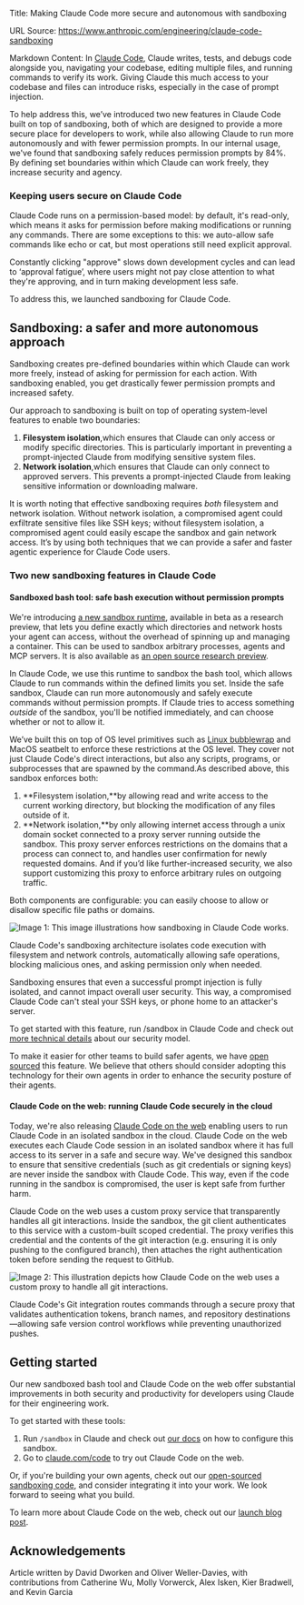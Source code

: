 Title: Making Claude Code more secure and autonomous with sandboxing

URL Source: https://www.anthropic.com/engineering/claude-code-sandboxing

Markdown Content:
In [Claude Code](https://www.claude.com/product/claude-code), Claude writes, tests, and debugs code alongside you, navigating your codebase, editing multiple files, and running commands to verify its work. Giving Claude this much access to your codebase and files can introduce risks, especially in the case of prompt injection.

To help address this, we’ve introduced two new features in Claude Code built on top of sandboxing, both of which are designed to provide a more secure place for developers to work, while also allowing Claude to run more autonomously and with fewer permission prompts. In our internal usage, we've found that sandboxing safely reduces permission prompts by 84%. By defining set boundaries within which Claude can work freely, they increase security and agency.

### **Keeping users secure on Claude Code**

Claude Code runs on a permission-based model: by default, it's read-only, which means it asks for permission before making modifications or running any commands. There are some exceptions to this: we auto-allow safe commands like echo or cat, but most operations still need explicit approval.

Constantly clicking "approve" slows down development cycles and can lead to ‘approval fatigue’, where users might not pay close attention to what they're approving, and in turn making development less safe.

To address this, we launched sandboxing for Claude Code.

**Sandboxing: a safer and more autonomous approach**
----------------------------------------------------

Sandboxing creates pre-defined boundaries within which Claude can work more freely, instead of asking for permission for each action. With sandboxing enabled, you get drastically fewer permission prompts and increased safety.

Our approach to sandboxing is built on top of operating system-level features to enable two boundaries:

1.   **Filesystem isolation**,which ensures that Claude can only access or modify specific directories. This is particularly important in preventing a prompt-injected Claude from modifying sensitive system files.
2.   **Network isolation**,which ensures that Claude can only connect to approved servers. This prevents a prompt-injected Claude from leaking sensitive information or downloading malware.

It is worth noting that effective sandboxing requires _both_ filesystem and network isolation. Without network isolation, a compromised agent could exfiltrate sensitive files like SSH keys; without filesystem isolation, a compromised agent could easily escape the sandbox and gain network access. It’s by using both techniques that we can provide a safer and faster agentic experience for Claude Code users.

### Two new sandboxing features in Claude Code

#### **Sandboxed bash tool: safe bash execution without permission prompts**

We're introducing [a new sandbox runtime](https://docs.claude.com/en/docs/claude-code/sandboxing), available in beta as a research preview, that lets you define exactly which directories and network hosts your agent can access, without the overhead of spinning up and managing a container. This can be used to sandbox arbitrary processes, agents and MCP servers. It is also available as [an open source research preview](https://github.com/anthropic-experimental/sandbox-runtime).

In Claude Code, we use this runtime to sandbox the bash tool, which allows Claude to run commands within the defined limits you set. Inside the safe sandbox, Claude can run more autonomously and safely execute commands without permission prompts. If Claude tries to access something _outside_ of the sandbox, you'll be notified immediately, and can choose whether or not to allow it.

We’ve built this on top of OS level primitives such as [Linux bubblewrap](https://github.com/containers/bubblewrap) and MacOS seatbelt to enforce these restrictions at the OS level. They cover not just Claude Code's direct interactions, but also any scripts, programs, or subprocesses that are spawned by the command.As described above, this sandbox enforces both:

1.   **Filesystem isolation,**by allowing read and write access to the current working directory, but blocking the modification of any files outside of it.
2.   **Network isolation,**by only allowing internet access through a unix domain socket connected to a proxy server running outside the sandbox. This proxy server enforces restrictions on the domains that a process can connect to, and handles user confirmation for newly requested domains. And if you’d like further-increased security, we also support customizing this proxy to enforce arbitrary rules on outgoing traffic.

Both components are configurable: you can easily choose to allow or disallow specific file paths or domains.

![Image 1: This image illustrations how sandboxing in Claude Code works.](https://www.anthropic.com/_next/image?url=https%3A%2F%2Fwww-cdn.anthropic.com%2Fimages%2F4zrzovbb%2Fwebsite%2F0d1c612947c798aef48e6ab4beb7e8544da9d41a-4096x2305.png&w=3840&q=75)

Claude Code's sandboxing architecture isolates code execution with filesystem and network controls, automatically allowing safe operations, blocking malicious ones, and asking permission only when needed.

Sandboxing ensures that even a successful prompt injection is fully isolated, and cannot impact overall user security. This way, a compromised Claude Code can't steal your SSH keys, or phone home to an attacker's server.

To get started with this feature, run /sandbox in Claude Code and check out [more technical details](https://docs.claude.com/en/docs/claude-code/sandboxing) about our security model.

To make it easier for other teams to build safer agents, we have [open sourced](https://github.com/anthropic-experimental/sandbox-runtime) this feature. We believe that others should consider adopting this technology for their own agents in order to enhance the security posture of their agents.

#### **Claude Code on the web: running Claude Code securely in the cloud**

Today, we're also releasing [Claude Code on the web](https://docs.claude.com/en/docs/claude-code/claude-code-on-the-web) enabling users to run Claude Code in an isolated sandbox in the cloud. Claude Code on the web executes each Claude Code session in an isolated sandbox where it has full access to its server in a safe and secure way. We've designed this sandbox to ensure that sensitive credentials (such as git credentials or signing keys) are never inside the sandbox with Claude Code. This way, even if the code running in the sandbox is compromised, the user is kept safe from further harm.

Claude Code on the web uses a custom proxy service that transparently handles all git interactions. Inside the sandbox, the git client authenticates to this service with a custom-built scoped credential. The proxy verifies this credential and the contents of the git interaction (e.g. ensuring it is only pushing to the configured branch), then attaches the right authentication token before sending the request to GitHub.

![Image 2: This illustration depicts how Claude Code on the web uses a custom proxy to handle all git interactions.](https://www.anthropic.com/_next/image?url=https%3A%2F%2Fwww-cdn.anthropic.com%2Fimages%2F4zrzovbb%2Fwebsite%2Fe8f66bcf73d9d23cae67e67776b2d31373c13050-4096x2305.png&w=3840&q=75)

Claude Code's Git integration routes commands through a secure proxy that validates authentication tokens, branch names, and repository destinations—allowing safe version control workflows while preventing unauthorized pushes.

Getting started
---------------

Our new sandboxed bash tool and Claude Code on the web offer substantial improvements in both security and productivity for developers using Claude for their engineering work.

To get started with these tools:

1.   Run `/sandbox` in Claude and check out [our docs](https://docs.claude.com/en/docs/claude-code/sandboxing) on how to configure this sandbox.
2.   Go to [claude.com/code](http://claude.ai/redirect/website.v1.889f1803-0be3-468d-9b21-80f01fe2f7c9/code) to try out Claude Code on the web.

Or, if you're building your own agents, check out our [open-sourced sandboxing code](https://github.com/anthropic-experimental/sandbox-runtime), and consider integrating it into your work. We look forward to seeing what you build.

To learn more about Claude Code on the web, check out our [launch blog post](https://www.anthropic.com/news/claude-code-on-the-web).

Acknowledgements
----------------

Article written by David Dworken and Oliver Weller-Davies, with contributions from Catherine Wu, Molly Vorwerck, Alex Isken, Kier Bradwell, and Kevin Garcia
